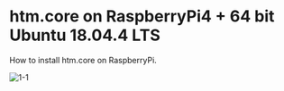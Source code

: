 # htm.core on RaspberryPi4 + 64 bit Ubuntu 18.04.4 LTS

How to install htm.core on RaspberryPi.

![1-1](https://github.com/PonDad/My-HTM-learning/blob/master/appendix-2/images/1-1.png?raw=true)
